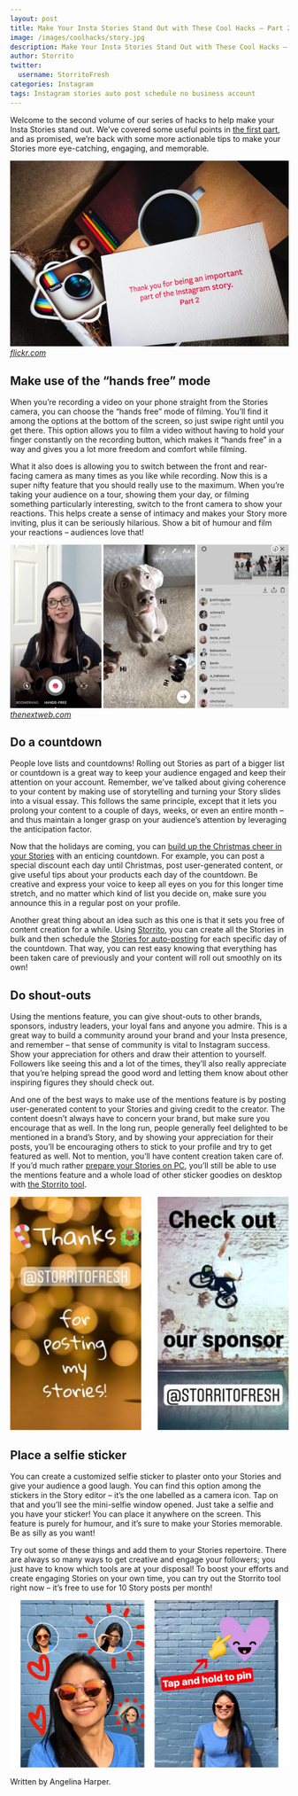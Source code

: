 ```yaml
---
layout: post
title: Make Your Insta Stories Stand Out with These Cool Hacks – Part 2
image: /images/coolhacks/story.jpg
description: Make Your Insta Stories Stand Out with These Cool Hacks – Part 2
author: Storrito
twitter:
  username: StorritoFresh
categories: Instagram
tags: Instagram stories auto post schedule no business account
---
```

Welcome to the second volume of our series of hacks to help make your Insta Stories stand out. We’ve covered some useful points in [the first part](https://blog.storrito.com/instagram/2018/11/30/Make-Your-Insta-Stories-Stand-Out-with-These-Cool-Hacks-Part-1.html), and as promised, we’re back with some more actionable tips to make your Stories more eye-catching, engaging, and memorable. 

![Storrito](/images/coolhacks/story_2.jpg "Instagram Story") *[flickr.com](https://www.flickr.com/photos/h4ck/14569024543/)* 

<!--more-->

## Make use of the “hands free” mode
When you’re recording a video on your phone straight from the Stories camera, you can choose the “hands free” mode of filming. You’ll find it among the options at the bottom of the screen, so just swipe right until you get there. This option allows you to film a video without having to hold your finger constantly on the recording button, which makes it “hands free” in a way and gives you a lot more freedom and comfort while filming. 

What it also does is allowing you to switch between the front and rear-facing camera as many times as you like while recording. Now this is a super nifty feature that you should really use to the maximum. When you’re taking your audience on a tour, showing them your day, or filming something particularly interesting, switch to the front camera to show your reactions. This helps create a sense of intimacy and makes your Story more inviting, plus it can be seriously hilarious. Show a bit of humour and film your reactions – audiences love that!

![Storrito](/images/coolhacks/handsfree.jpg "Instagram Story") *[thenextweb.com](https://thenextweb.com/apps/2016/12/20/instagram-now-stickers-hands-free-video/)* 


## Do a countdown
People love lists and countdowns! Rolling out Stories as part of a bigger list or countdown is a great way to keep your audience engaged and keep their attention on your account. Remember, we’ve talked about giving coherence to your content by making use of storytelling and turning your Story slides into a visual essay. This follows the same principle, except that it lets you prolong your content to a couple of days, weeks, or even an entire month – and thus maintain a longer grasp on your audience’s attention by leveraging the anticipation factor. 

Now that the holidays are coming, you can [build up the Christmas cheer in your Stories](https://blog.storrito.com/instagram/2018/12/06/4-tips-for-your-instagram-christmas-stories.html) with an enticing countdown. For example, you can post a special discount each day until Christmas, post user-generated content, or give useful tips about your products each day of the countdown. Be creative and express your voice to keep all eyes on you for this longer time stretch, and no matter which kind of list you decide on, make sure you announce this in a regular post on your profile. 

Another great thing about an idea such as this one is that it sets you free of content creation for a while. Using [Storrito](https://storrito.com/), you can create all the Stories in bulk and then schedule the [Stories for auto-posting](https://blog.storrito.com/instagram/2018/11/26/auto-post-to-your-instagram-story-no-business-account-required.html) for each specific day of the countdown. That way, you can rest easy knowing that everything has been taken care of previously and your content will roll out smoothly on its own! 

## Do shout-outs
Using the mentions feature, you can give shout-outs to other brands, sponsors, industry leaders, your loyal fans and anyone you admire. This is a great way to build a community around your brand and your Insta presence, and remember – that sense of community is vital to Instagram success. Show your appreciation for others and draw their attention to yourself. Followers like seeing this and a lot of the times, they’ll also really appreciate that you’re helping spread the good word and letting them know about other inspiring figures they should check out. 

And one of the best ways to make use of the mentions feature is by posting user-generated content to your Stories and giving credit to the creator. The content doesn’t always have to concern your brand, but make sure you encourage that as well. In the long run, people generally feel delighted to be mentioned in a brand’s Story, and by showing your appreciation for their posts, you’ll be encouraging others to stick to your profile and try to get featured as well. Not to mention, you’ll have content creation taken care of. If you’d much rather [prepare your Stories on PC](https://blog.storrito.com/instagram/2018/11/06/Prepare-Instagram-Story-on-a-PC.html), you’ll still be able to use the mentions feature and a whole load of other sticker goodies on desktop with [the Storrito tool](https://storrito.com/#features). 

![Storrito](/images/coolhacks/thank.jpg "Instagram Story - Do shout-outs") 

## Place a selfie sticker
You can create a customized selfie sticker to plaster onto your Stories and give your audience a good laugh. You can find this option among the stickers in the Story editor – it’s the one labelled as a camera icon. Tap on that and you’ll see the mini-selfie window opened. Just take a selfie and you have your sticker! You can place it anywhere on the screen. This feature is purely for humour, and it’s sure to make your Stories memorable. Be as silly as you want!

Try out some of these things and add them to your Stories repertoire. There are always so many ways to get creative and engage your followers; you just have to know which tools are at your disposal! To boost your efforts and create engaging Stories on your own time, you can try out the Storrito tool right now – it’s free to use for 10 Story posts per month! 

![Storrito](/images/coolhacks/sticker.jpg "Instagram Story - Place a selfie sticker") 

Written by Angelina Harper.